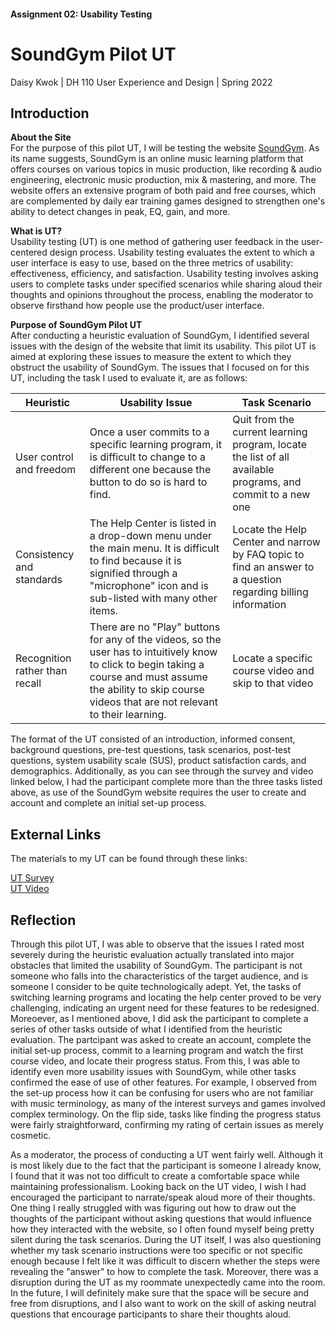 #### Assignment 02: Usability Testing
# SoundGym Pilot UT
Daisy Kwok | DH 110 User Experience and Design | Spring 2022

## Introduction

**About the Site**<br>
For the purpose of this pilot UT, I will be testing the website [SoundGym](https://www.soundgym.co/site/school?ut=school&ut=school). As its name suggests, SoundGym is an online music learning platform that offers courses on various topics in music production, like recording & audio engineering, electronic music production, mix & mastering, and more. The website offers an extensive program of both paid and free courses, which are complemented by daily ear training games designed to strengthen one's ability to detect changes in peak, EQ, gain, and more. 

**What is UT?**<br>
Usability testing (UT) is one method of gathering user feedback in the user-centered design process. Usability testing evaluates the extent to which a user interface is easy to use, based on the three metrics of usability: effectiveness, efficiency, and satisfaction. Usability testing involves asking users to complete tasks under specified scenarios while sharing aloud their thoughts and opinions throughout the process, enabling the moderator to observe firsthand how people use the product/user interface. 

**Purpose of SoundGym Pilot UT**<br>
After conducting a heuristic evaluation of SoundGym, I identified several issues with the design of the website that limit its usability. This pilot UT is aimed at exploring these issues to measure the extent to which they obstruct the usability of SoundGym. The issues that I focused on for this UT, including the task I used to evaluate it, are as follows:<br>

Heuristic | Usability Issue | Task Scenario 
--- | --- | ---
User control and freedom | Once a user commits to a specific learning program, it is difficult to change to a different one because the button to do so is hard to find. | Quit from the current learning program, locate the list of all available programs, and commit to a new one
Consistency and standards | The Help Center is listed in a drop-down menu under the main menu. It is difficult to find because it is signified through a "microphone" icon and is sub-listed with many other items.| Locate the Help Center and narrow by FAQ topic to find an answer to a question regarding billing information
Recognition rather than recall | There are no "Play" buttons for any of the videos, so the user has to intuitively know to click to begin taking a course and must assume the ability to skip course videos that are not relevant to their learning. | Locate a specific course video and skip to that video

The format of the UT consisted of an introduction, informed consent, background questions, pre-test questions, task scenarios, post-test questions, system usability scale (SUS), product satisfaction cards, and demographics. Additionally, as you can see through the survey and video linked below, I had the participant complete more than the three tasks listed above, as use of the SoundGym website requires the user to create and account and complete an initial set-up process. 

## External Links
The materials to my UT can be found through these links:<br>

[UT Survey](https://forms.gle/UvpyauP14YEEutuXA)<br>
[UT Video](https://drive.google.com/file/d/1MTqtGvO99j9jEMLiLZIdfbMnmLRk_ugT/view?usp=sharing)

## Reflection
Through this pilot UT, I was able to observe that the issues I rated most severely during the heuristic evaluation actually translated into major obstacles that limited the usability of SoundGym. The participant is not someone who falls into the characteristics of the target audience, and is someone I consider to be quite technologically adept. Yet, the tasks of switching learning programs and locating the help center proved to be very challenging, indicating an urgent need for these features to be redesigned. Moreoever, as I mentioned above, I did ask the participant to complete a series of other tasks outside of what I identified from the heuristic evaluation. The partcipant was asked to create an account, complete the initial set-up process, commit to a learning program and watch the first course video, and locate their progress status. From this, I was able to identify even more usability issues with SoundGym, while other tasks confirmed the ease of use of other features. For example, I observed from the set-up process how it can be confusing for users who are not familiar with music terminology, as many of the interest surveys and games involved complex terminology. On the flip side, tasks like finding the progress status were fairly straightforward, confirming my rating of certain issues as merely cosmetic.

As a moderator, the process of conducting a UT went fairly well. Although it is most likely due to the fact that the participant is someone I already know, I found that it was not too difficult to create a comfortable space while maintaining professionalism. Looking back on the UT video, I wish I had encouraged the participant to narrate/speak aloud more of their thoughts. One thing I really struggled with was figuring out how to draw out the thoughts of the participant without asking questions that would influence how they interacted with the website, so I often found myself being pretty silent during the task scenarios. During the UT itself, I was also questioning whether my task scenario instructions were too specific or not specific enough because I felt like it was difficult to discern whether the steps were revealing the "answer" to how to complete the task. Moreover, there was a disruption during the UT as my roommate unexpectedly came into the room. In the future, I will definitely make sure that the space will be secure and free from disruptions, and I also want to work on the skill of asking neutral questions that encourage participants to share their thoughts aloud. 
